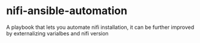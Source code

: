 # nifi-ansible-automation
A playbook that lets you automate nifi installation, it can be further improved by externalizing varialbes and nifi version
